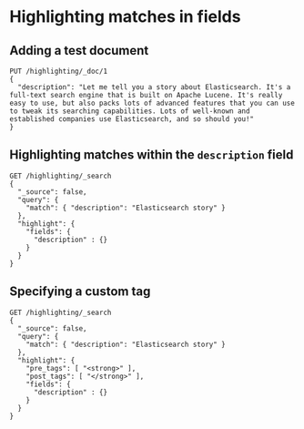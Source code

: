 # Highlighting matches in fields

## Adding a test document

```
PUT /highlighting/_doc/1
{
  "description": "Let me tell you a story about Elasticsearch. It's a full-text search engine that is built on Apache Lucene. It's really easy to use, but also packs lots of advanced features that you can use to tweak its searching capabilities. Lots of well-known and established companies use Elasticsearch, and so should you!"
}
```

## Highlighting matches within the `description` field

```
GET /highlighting/_search
{
  "_source": false,
  "query": {
    "match": { "description": "Elasticsearch story" }
  },
  "highlight": {
    "fields": {
      "description" : {}
    }
  }
}
```

## Specifying a custom tag

```
GET /highlighting/_search
{
  "_source": false,
  "query": {
    "match": { "description": "Elasticsearch story" }
  },
  "highlight": {
    "pre_tags": [ "<strong>" ],
    "post_tags": [ "</strong>" ],
    "fields": {
      "description" : {}
    }
  }
}
```